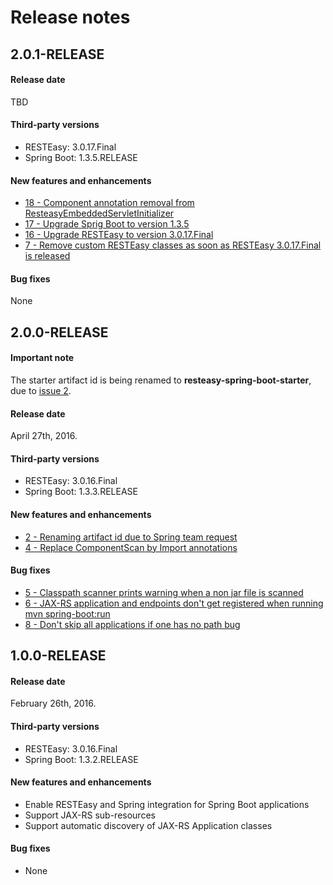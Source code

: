 # Release notes

## 2.0.1-RELEASE

#### Release date
TBD

#### Third-party versions
- RESTEasy: 3.0.17.Final
- Spring Boot: 1.3.5.RELEASE

#### New features and enhancements
- [18 - Component annotation removal from ResteasyEmbeddedServletInitializer](https://github.com/paypal/resteasy-spring-boot/issues/18)
- [17 - Upgrade Sprig Boot to version 1.3.5](https://github.com/paypal/resteasy-spring-boot/issues/17)
- [16 - Upgrade RESTEasy to version 3.0.17.Final](https://github.com/paypal/resteasy-spring-boot/issues/16)
- [7 - Remove custom RESTEasy classes as soon as RESTEasy 3.0.17.Final is released](https://github.com/paypal/resteasy-spring-boot/issues/7)

#### Bug fixes
None

## 2.0.0-RELEASE

#### Important note
The starter artifact id is being renamed to **resteasy-spring-boot-starter**, due to [issue 2](https://github.com/paypal/resteasy-spring-boot/issues/2).

#### Release date
April 27th, 2016.

#### Third-party versions
- RESTEasy: 3.0.16.Final
- Spring Boot: 1.3.3.RELEASE

#### New features and enhancements
- [2 - Renaming artifact id due to Spring team request](https://github.com/paypal/resteasy-spring-boot/issues/2)
- [4 - Replace ComponentScan by Import annotations](https://github.com/paypal/resteasy-spring-boot/issues/4) 

#### Bug fixes
- [5 - Classpath scanner prints warning when a non jar file is scanned](https://github.com/paypal/resteasy-spring-boot/issues/5)
- [6 - JAX-RS application and endpoints don't get registered when running mvn spring-boot:run](https://github.com/paypal/resteasy-spring-boot/issues/6)
- [8 - Don't skip all applications if one has no path bug ](https://github.com/paypal/resteasy-spring-boot/issues/8)

## 1.0.0-RELEASE

#### Release date
February 26th, 2016.

#### Third-party versions
- RESTEasy: 3.0.16.Final
- Spring Boot: 1.3.2.RELEASE

#### New features and enhancements
- Enable RESTEasy and Spring integration for Spring Boot applications
- Support JAX-RS sub-resources
- Support automatic discovery of JAX-RS Application classes

#### Bug fixes
- None